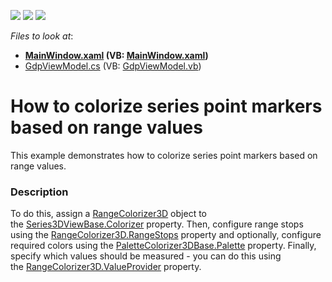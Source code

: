 <!-- default badges list -->
![](https://img.shields.io/endpoint?url=https://codecentral.devexpress.com/api/v1/VersionRange/128568901/16.2.3%2B)
[![](https://img.shields.io/badge/Open_in_DevExpress_Support_Center-FF7200?style=flat-square&logo=DevExpress&logoColor=white)](https://supportcenter.devexpress.com/ticket/details/T466516)
[![](https://img.shields.io/badge/📖_How_to_use_DevExpress_Examples-e9f6fc?style=flat-square)](https://docs.devexpress.com/GeneralInformation/403183)
<!-- default badges end -->
<!-- default file list -->
*Files to look at*:

* **[MainWindow.xaml](./CS/RangeColorizer3DExample/MainWindow.xaml) (VB: [MainWindow.xaml](./VB/RangeColorizer3DExample/MainWindow.xaml))**
* [GdpViewModel.cs](./CS/RangeColorizer3DExample/ViewModel/GdpViewModel.cs) (VB: [GdpViewModel.vb](./VB/RangeColorizer3DExample/ViewModel/GdpViewModel.vb))
<!-- default file list end -->
# How to colorize series point markers based on range values


This example demonstrates how to colorize series point markers based on range values.


<h3>Description</h3>

<p>To do this, assign a&nbsp;<a href="https://documentation.devexpress.com/#WPF/clsDevExpressXpfChartsRangeColorizer3Dtopic">RangeColorizer3D</a>&nbsp;object to the&nbsp;<a href="https://documentation.devexpress.com/#WPF/DevExpressXpfChartsSeries3DViewBase_Colorizertopic">Series3DViewBase.Colorizer</a>&nbsp;property. Then, configure range stops using the&nbsp;<a href="https://documentation.devexpress.com/#WPF/DevExpressXpfChartsRangeColorizer3D_RangeStopstopic">RangeColorizer3D.RangeStops</a>&nbsp;property and optionally, configure required colors using the&nbsp;<a href="https://documentation.devexpress.com/#WPF/DevExpressXpfChartsPaletteColorizer3DBase_Palettetopic">PaletteColorizer3DBase.Palette</a>&nbsp;property. Finally, specify which values should be measured - you can do this using the&nbsp;<a href="https://documentation.devexpress.com/#WPF/DevExpressXpfChartsRangeColorizer3D_ValueProvidertopic">RangeColorizer3D.ValueProvider</a>&nbsp;property.</p>

<br/>


